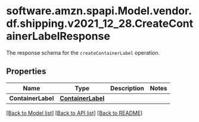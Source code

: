 # software.amzn.spapi.Model.vendor.df.shipping.v2021_12_28.CreateContainerLabelResponse
The response schema for the `createContainerLabel` operation.

## Properties

Name | Type | Description | Notes
------------ | ------------- | ------------- | -------------
**ContainerLabel** | [**ContainerLabel**](ContainerLabel.md) |  | 

[[Back to Model list]](../README.md#documentation-for-models) [[Back to API list]](../README.md#documentation-for-api-endpoints) [[Back to README]](../README.md)

